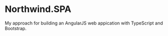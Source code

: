 # Northwind.SPA

My approach for building an AngularJS web appication with TypeScript and Bootstrap.